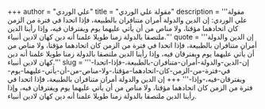 +++
author = "علي الوردي"
title = "مقولة علي الوردي"
description = '''مقولة علي الوردي: إن الدين والدولة أمران متنافران بالطبيعة، فإذا اتحدا في فترة من الزمن كان اتحادهما مؤقتا، ولا مناص من أن يأتي عليهما يوم ويفترقان فيه، وإذا رأينا الدين ملتصقا بالدولة زمنا طويلا علمنا أنه دين كهان لادين أنبياء.'''
quote = '''إن الدين والدولة أمران متنافران بالطبيعة، فإذا اتحدا في فترة من الزمن كان اتحادهما مؤقتا، ولا مناص من أن يأتي عليهما يوم ويفترقان فيه، وإذا رأينا الدين ملتصقا بالدولة زمنا طويلا علمنا أنه دين كهان لادين أنبياء.'''
slug = '''إن-الدين-والدولة-أمران-متنافران-بالطبيعة،-فإذا-اتحدا-في-فترة-من-الزمن-كان-اتحادهما-مؤقتا،-ولا-مناص-من-أن-يأتي-عليهما-يوم-ويفترقان-فيه،-وإذا-'''
+++
إن الدين والدولة أمران متنافران بالطبيعة، فإذا اتحدا في فترة من الزمن كان اتحادهما مؤقتا، ولا مناص من أن يأتي عليهما يوم ويفترقان فيه، وإذا رأينا الدين ملتصقا بالدولة زمنا طويلا علمنا أنه دين كهان لادين أنبياء.
